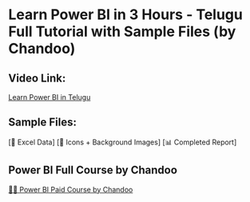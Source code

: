 # Learn Power BI in 3 Hours - Telugu Full Tutorial with Sample Files (by Chandoo)

## Video Link:
[Learn Power BI in Telugu](https://youtu.be/9sEJclxSxFQ)

## Sample Files:

[📃 Excel Data]
[📂 Icons + Background Images]
[📊 Completed Report]

## Power BI Full Course by Chandoo

[🧑‍💻 Power BI Paid Course by Chandoo](https://chandoo.org/wp/power-bi-course/)
